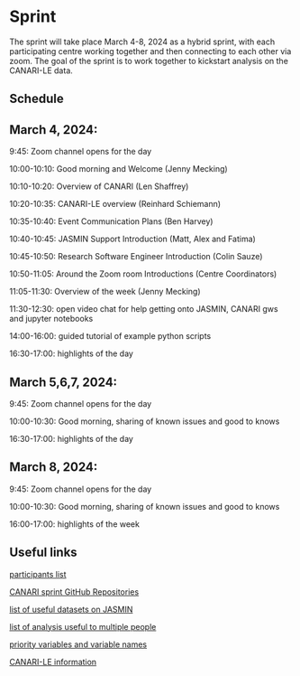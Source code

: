 # Sprint

The sprint will take place March 4-8, 2024 as a hybrid sprint, with each participating centre working together and then connecting to each other via zoom.  The goal of the sprint is to work together to kickstart analysis on the CANARI-LE data.

## Schedule

## March 4, 2024:

9:45: Zoom channel opens for the day

10:00-10:10: Good morning and Welcome (Jenny Mecking)

10:10-10:20: Overview of CANARI (Len Shaffrey)

10:20-10:35: CANARI-LE overview (Reinhard Schiemann)

10:35-10:40: Event Communication Plans (Ben Harvey)

10:40-10:45: JASMIN Support Introduction (Matt, Alex and Fatima)

10:45-10:50: Research Software Engineer Introduction (Colin Sauze)

10:50-11:05: Around the Zoom room Introductions (Centre Coordinators)

11:05-11:30: Overview of the week (Jenny Mecking)

11:30-12:30: open video chat for help getting onto JASMIN, CANARI gws and jupyter notebooks

14:00-16:00: guided tutorial of example python scripts

16:30-17:00:  highlights of the day

## March 5,6,7, 2024:

9:45: Zoom channel opens for the day

10:00-10:30:  Good morning, sharing of known issues and good to knows

16:30-17:00:  highlights of the day

## March 8, 2024:

9:45: Zoom channel opens for the day

10:00-10:30:  Good morning, sharing of known issues and good to knows

16:00-17:00:  highlights of the week

## Useful links

[participants list](https://docs.google.com/spreadsheets/d/1wfX17IQq4rdrSUl1sgKYj2pUmV_pl8qZBRGgCsq_x1U/edit#gid=0)

[CANARI sprint GitHub Repositories](https://github.com/CANARI-sprint)

[list of useful datasets on JASMIN](https://docs.google.com/spreadsheets/d/10T_VkuiszrUwWMmDl8TxcSI5vdEQnf1Z/edit?pli=1#gid=1315481671)

[list of analysis useful to multiple people](https://docs.google.com/spreadsheets/d/1SDBcFaH3mWBIVluxx_irPIfmaR9x42rA/edit#gid=1072719862)
 
[priority variables and variable names](https://ncas-cms.github.io/canari/metadata/20240229-canari-le-priority-variables.xlsx)

[CANARI-LE information](https://ncas-cms.github.io/canari/)
